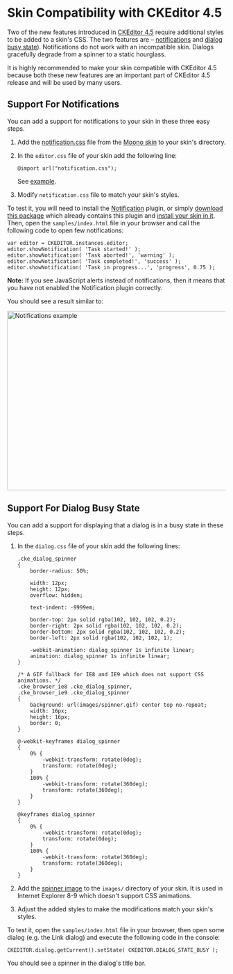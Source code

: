 # Skin Compatibility with CKEditor 4.5

Two of the new features introduced in [CKEditor 4.5](http://ckeditor.com/blog/CKEditor-4.4-Released) require additional styles to be added to a skin's CSS. The two features are &ndash; [notifications](http://docs.ckeditor.com/#!/guide/dev_notifications) and [dialog busy state](http://docs.ckeditor.com/#!/api/CKEDITOR.dialog-method-setState)). Notifications do not work with an incompatible skin. Dialogs gracefully degrade from a spinner to a static hourglass.

It is highly recommended to make your skin compatible with CKEditor 4.5 because both these new features are an important part of CKEditor 4.5 release and will be used by many users.

## Support For Notifications

You can add a support for notifications to your skin in these three easy steps.

1. Add the [notification.css](https://github.com/ckeditor/ckeditor-dev/blob/master/skins/moono/notification.css) file from the [Moono skin](http://ckeditor.com/addon/moono) to your skin's directory.

2. In the `editor.css` file of your skin add the following line:

	```
	@import url("notification.css");
	```

	See [example](https://github.com/ckeditor/ckeditor-dev/blob/a513a923aeab1b388efbec2022af1f6d8403376a/skins/moono/editor.css#L47).

3. Modify `notification.css` file to match your skin's styles.

To test it, you will need to install the [Notification](http://ckeditor.com/addon/notification) plugin, or simply [download this package](http://ckeditor.com/builder/download/ee8ec0f757d5c15bbbb154f30151ea7c) which already contains this plugin and [install your skin in it](#!/guide/skin_sdk_setup). Then, open the `samples/index.html` file in your browser and call the following code to open few notifications:

	var editor = CKEDITOR.instances.editor;
	editor.showNotification( 'Task started!' );
	editor.showNotification( 'Task aborted!', 'warning' );
	editor.showNotification( 'Task completed!', 'success' );
	editor.showNotification( 'Task in progress...', 'progress', 0.75 );

**Note:** If you see JavaScript alerts instead of notifications, then it means that you have not enabled the Notification plugin correctly.

You should see a result similar to:

<img src="guides/skin_sdk_compatibility_with_ckeditor_4_5/notifications.png" alt="Notifications example" width="1077" height="412">

## Support For Dialog Busy State

You can add a support for displaying that a dialog is in a busy state in these steps.

1. In the `dialog.css` file of your skin add the following lines:

	```
	.cke_dialog_spinner
	{
		border-radius: 50%;

		width: 12px;
		height: 12px;
		overflow: hidden;

		text-indent: -9999em;

		border-top: 2px solid rgba(102, 102, 102, 0.2);
		border-right: 2px solid rgba(102, 102, 102, 0.2);
		border-bottom: 2px solid rgba(102, 102, 102, 0.2);
		border-left: 2px solid rgba(102, 102, 102, 1);

		-webkit-animation: dialog_spinner 1s infinite linear;
		animation: dialog_spinner 1s infinite linear;
	}

	/* A GIF fallback for IE8 and IE9 which does not support CSS animations. */
	.cke_browser_ie8 .cke_dialog_spinner,
	.cke_browser_ie9 .cke_dialog_spinner
	{
		background: url(images/spinner.gif) center top no-repeat;
		width: 16px;
		height: 16px;
		border: 0;
	}

	@-webkit-keyframes dialog_spinner
	{
		0% {
			-webkit-transform: rotate(0deg);
			transform: rotate(0deg);
		}
		100% {
			-webkit-transform: rotate(360deg);
			transform: rotate(360deg);
		}
	}

	@keyframes dialog_spinner
	{
		0% {
			-webkit-transform: rotate(0deg);
			transform: rotate(0deg);
		}
		100% {
			-webkit-transform: rotate(360deg);
			transform: rotate(360deg);
		}
	}
	```

2. Add the [spinner image](https://github.com/ckeditor/ckeditor-dev/blob/a513a923aeab1b388efbec2022af1f6d8403376a/skins/moono/images/spinner.gif) to the `images/` directory of your skin. It is used in Internet Explorer 8-9 which doesn't support CSS animations.

3. Adjust the added styles to make the modifications match your skin's styles.

To test it, open the `samples/index.html` file in your browser, then open some dialog (e.g. the Link dialog) and execute the following code in the console:

	CKEDITOR.dialog.getCurrent().setState( CKEDITOR.DIALOG_STATE_BUSY );

You should see a spinner in the dialog's title bar.
